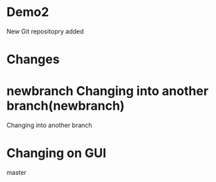 # Demo2
New Git repositopry added
# Changes
newbranch
Changing into another branch(newbranch)
=======
Changing into another branch
# Changing on GUI
master

